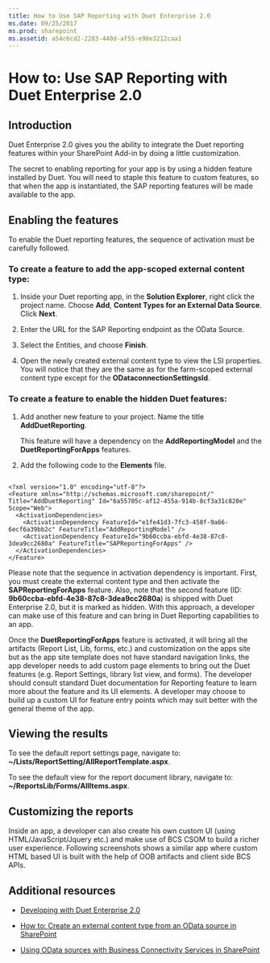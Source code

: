 ```yaml
---
title: How to Use SAP Reporting with Duet Enterprise 2.0
ms.date: 09/25/2017
ms.prod: sharepoint
ms.assetid: a54c6cd2-2283-440d-af55-e98e3212caa1
---
```



# How to: Use SAP Reporting with Duet Enterprise 2.0

## Introduction
<a name="bkmk_Introduction"> </a>

Duet Enterprise 2.0 gives you the ability to integrate the Duet reporting features within your SharePoint Add-in by doing a little customization.
  
    
    
The secret to enabling reporting for your app is by using a hidden feature installed by Duet. You will need to staple this feature to custom features, so that when the app is instantiated, the SAP reporting features will be made available to the app.
  
    
    

## Enabling the features
<a name="bkmk_EnablingTheFeatures"> </a>

To enable the Duet reporting features, the sequence of activation must be carefully followed.
  
    
    

### To create a feature to add the app-scoped external content type:


1. Inside your Duet reporting app, in the **Solution Explorer**, right click the project name. Choose **Add**, **Content Types for an External Data Source**. Click **Next**.
    
  
2. Enter the URL for the SAP Reporting endpoint as the OData Source.
    
  
3. Select the Entities, and choose **Finish**.
    
  
4. Open the newly created external content type to view the LSI properties. You will notice that they are the same as for the farm-scoped external content type except for the **ODataconnectionSettingsId**.
    
  

### To create a feature to enable the hidden Duet features:


1. Add another new feature to your project. Name the title **AddDuetReporting**.
    
    This feature will have a dependency on the **AddReportingModel** and the **DuetReportingForApps** features.
    
  
2. Add the following code to the **Elements** file.
    
```
  
<?xml version="1.0" encoding="utf-8"?>
<Feature xmlns="http://schemas.microsoft.com/sharepoint/" Title="AddDuetReporting" Id="6a55705c-af12-455a-914b-8cf3a31c820e" Scope="Web">
  <ActivationDependencies>
    <ActivationDependency FeatureId="e1fe41d3-7fc3-458f-9a66-6ecf6a39bb2c" FeatureTitle="AddReportingModel" />
    <ActivationDependency FeatureId="9b60ccba-ebfd-4e38-87c8-3dea9cc2680a" FeatureTitle="SAPReportingForApps" />
  </ActivationDependencies>
</Feature>

```

Please note that the sequence in activation dependency is important. First, you must create the external content type and then activate the **SAPReportingForApps** feature. Also, note that the second feature (ID: **9b60ccba-ebfd-4e38-87c8-3dea9cc2680a**) is shipped with Duet Enterprise 2.0, but it is marked as hidden. With this approach, a developer can make use of this feature and can bring in Duet Reporting capabilities to an app.
  
    
    
Once the **DuetReportingForApps** feature is activated, it will bring all the artifacts (Report List, Lib, forms, etc.) and customization on the apps site but as the app site template does not have standard navigation links, the app developer needs to add custom page elements to bring out the Duet features (e.g. Report Settings, library list view, and forms). The developer should consult standard Duet documentation for Reporting feature to learn more about the feature and its UI elements. A developer may choose to build up a custom UI for feature entry points which may suit better with the general theme of the app.
  
    
    

## Viewing the results
<a name="bkmk_ViewingTheResults"> </a>

To see the default report settings page, navigate to: **~/Lists/ReportSetting/AllReportTemplate.aspx**.
  
    
    
To see the default view for the report document library, navigate to: **~/ReportsLib/Forms/AllItems.aspx**.
  
    
    

## Customizing the reports
<a name="bkmk_CustomizingTheReports"> </a>

Inside an app, a developer can also create his own custom UI (using HTML/JavaScript/Jquery etc.) and make use of BCS CSOM to build a richer user experience. Following screenshots shows a similar app where custom HTML based UI is built with the help of OOB artifacts and client side BCS APIs.
  
    
    

## Additional resources
<a name="bk_addresources"> </a>


-  [Developing with Duet Enterprise 2.0](developing-with-duet-enterprise-2-0.md)
    
  
-  [How to: Create an external content type from an OData source in SharePoint](how-to-create-an-external-content-type-from-an-odata-source-in-sharepoint.md)
    
  
-  [Using OData sources with Business Connectivity Services in SharePoint](using-odata-sources-with-business-connectivity-services-in-sharepoint.md)
    
  


